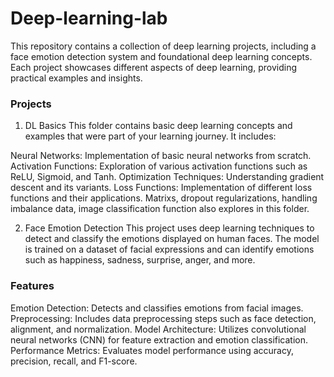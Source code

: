 # Deep-learning-lab
This repository contains a collection of deep learning projects, including a face emotion detection system and foundational deep learning concepts. Each project showcases different aspects of deep learning, providing practical examples and insights.

### Projects

1. DL Basics
This folder contains basic deep learning concepts and examples that were part of your learning journey. It includes:

Neural Networks: Implementation of basic neural networks from scratch.
Activation Functions: Exploration of various activation functions such as ReLU, Sigmoid, and Tanh.
Optimization Techniques: Understanding gradient descent and its variants.
Loss Functions: Implementation of different loss functions and their applications.
Matrixs, dropout regularizations, handling imbalance data, image classification function also explores in this folder.

2. Face Emotion Detection
This project uses deep learning techniques to detect and classify the emotions displayed on human faces. The model is trained on a dataset of facial expressions and can identify emotions such as happiness, sadness, surprise, anger, and more.

### Features
Emotion Detection: Detects and classifies emotions from facial images.
Preprocessing: Includes data preprocessing steps such as face detection, alignment, and normalization.
Model Architecture: Utilizes convolutional neural networks (CNN) for feature extraction and emotion classification.
Performance Metrics: Evaluates model performance using accuracy, precision, recall, and F1-score.
